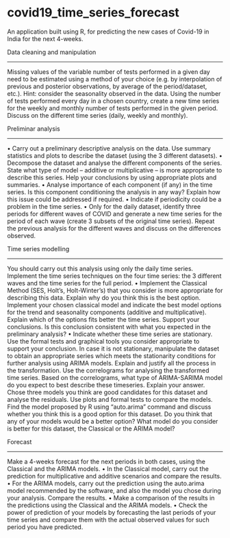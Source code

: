 # covid19_time_series_forecast
An application built using R, for predicting the new cases of Covid-19 in India for the next 4-weeks.

Data cleaning and manipulation
*********************************
Missing values of the variable number of tests performed in a given day need to be estimated using
a method of your choice (e.g. by interpolation of previous and posterior observations, by average of
the period/dataset, etc.). Hint: consider the seasonality observed in the data.
Using the number of tests performed every day in a chosen country, create a new time series for the
weekly and monthly number of tests performed in the given period. Discuss on the different time
series (daily, weekly and monthly).

Preliminar analysis
**********************************
• Carry out a preliminary descriptive analysis on the data. Use summary statistics and plots to describe
the dataset (using the 3 different datasets).
• Decompose the dataset and analyse the different components of the series. State what type of model
– additive or multiplicative – is more appropriate to describe this series. Help your conclusions by
using appropriate plots and summaries.
• Analyse importance of each component (if any) in the time series. Is this component conditioning the
analysis in any way? Explain how this issue could be addressed if required.
• Indicate if periodicity could be a problem in the time series.
• Only for the daily dataset, identify three periods for different waves of COVID and generate a new
time series for the period of each wave (create 3 subsets of the original time series). Repeat the
previous analysis for the different waves and discuss on the differences observed.

Time series modelling
***********************************
You should carry out this analysis using only the daily time series. Implement the time series
techniques on the four time series: the 3 different waves and the time series for the full period.
• Implement the Classical Method (SES, Holt’s, Holt-Winter’s) that you consider is more appropriate for
describing this data. Explain why do you think this is the best option.
Implement your chosen classical model and indicate the best model options for the trend and
seasonality components (additive and multiplicative). Explain which of the options fits better the time
series. Support your conclusions.
Is this conclusion consistent with what you expected in the preliminary analysis?
• Indicate whether these time series are stationary. Use the formal tests and graphical tools you
consider appropriate to support your conclusion.
In case it is not stationary, manipulate the dataset to obtain an appropriate series which meets the
stationarity conditions for further analysis using ARIMA models. Explain and justify all the process in
the transformation.
Use the correlograms for analysing the transformed time series. Based on the correlograms, what type
of ARIMA-SARIMA model do you expect to best describe these timeseries. Explain your answer.
Chose three models you think are good candidates for this dataset and analyse the residuals. Use
plots and formal tests to compare the models.
Find the model proposed by R using “auto.arima” command and discuss whether you think this is a
good option for this dataset. Do you think that any of your models would be a better option?
What model do you consider is better for this dataset, the Classical or the ARIMA model?

Forecast
************************************
Make a 4-weeks forecast for the next periods in both cases, using the Classical and the ARIMA models.
• In the Classical model, carry out the prediction for multiplicative and additive scenarios and compare
the results.
• For the ARIMA models, carry out the prediction using the auto.arima model recommended by the
software, and also the model you chose during your analysis. Compare the results.
• Make a comparison of the results in the predictions using the Classical and the ARIMA models.
• Check the power of prediction of your models by forecasting the last periods of your time series and
compare them with the actual observed values for such period you have predicted.
